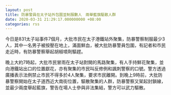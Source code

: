 ```yaml
---
layout: post
title: 防暴警員在太子站外包圍並制服數人　兩舉藍旗驅散人群
date: 2020-03-31 21:29:17.000000000 +08:00
categories: rss
---
```


今日是831太子站事件7個月，大批市民在太子港鐵站外聚集，防暴警察制服最少3人，其中一名男子被按壓在地上，滿面鮮血，被大批防暴警員包圍，有記者和市民走近時，有防暴警察舉起胡椒噴劑驅趕。

晚上大約7時起，大批市民冒雨在太子站對開的馬路聚集，有人手持鮮花聚集，並向港鐵站出口的位置獻花，亦有聚集的市民叫反修例和諷刺警察的口號。警方透過廣播表示法例禁止市民不得多於4人聚集，要求市民離開。到晚上9時前，大批防暴警察開始在太子道西近大南街位置，驅散聚集的人群，防暴警察又架起封鎖線，並最少兩度舉起藍旗，警告在場人士參與非法集結，警方可以武力驅散。

